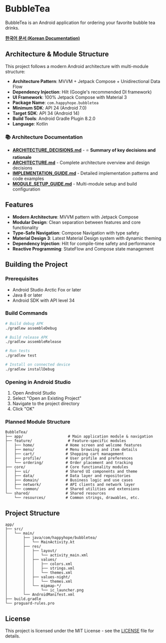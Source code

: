 # BubbleTea

BubbleTea is an Android application for ordering your favorite bubble tea drinks.

**[한국어 문서 (Korean Documentation)](README_KO.md)**

## Architecture & Module Structure

This project follows a modern Android architecture with multi-module structure:

- **Architecture Pattern**: MVVM + Jetpack Compose + Unidirectional Data Flow
- **Dependency Injection**: Hilt (Google's recommended DI framework)
- **UI Framework**: 100% Jetpack Compose with Material 3
- **Package Name**: `com.happyhope.bubbletea`
- **Minimum SDK**: API 24 (Android 7.0)
- **Target SDK**: API 34 (Android 14)
- **Build Tools**: Android Gradle Plugin 8.2.0
- **Language**: Kotlin

### 📚 Architecture Documentation

- **[ARCHITECTURE_DECISIONS.md](ARCHITECTURE_DECISIONS.md)** - ⭐ **Summary of key decisions and rationale**
- **[ARCHITECTURE.md](ARCHITECTURE.md)** - Complete architecture overview and design decisions
- **[IMPLEMENTATION_GUIDE.md](IMPLEMENTATION_GUIDE.md)** - Detailed implementation patterns and code examples
- **[MODULE_SETUP_GUIDE.md](MODULE_SETUP_GUIDE.md)** - Multi-module setup and build configuration

## Features

- **Modern Architecture**: MVVM pattern with Jetpack Compose
- **Modular Design**: Clean separation between features and core functionality
- **Type-Safe Navigation**: Compose Navigation with type safety
- **Material Design 3**: Latest Material Design system with dynamic theming
- **Dependency Injection**: Hilt for compile-time safety and performance
- **Reactive Programming**: StateFlow and Compose state management

## Building the Project

### Prerequisites

- Android Studio Arctic Fox or later
- Java 8 or later
- Android SDK with API level 34

### Build Commands

```bash
# Build debug APK
./gradlew assembleDebug

# Build release APK
./gradlew assembleRelease

# Run tests
./gradlew test

# Install on connected device
./gradlew installDebug
```

### Opening in Android Studio

1. Open Android Studio
2. Select "Open an Existing Project"
3. Navigate to the project directory
4. Click "OK"

### Planned Module Structure

```
BubbleTea/
├── app/                    # Main application module & navigation
├── feature/                # Feature-specific modules
│   ├── home/              # Home screen and welcome features
│   ├── menu/              # Menu browsing and item details
│   ├── cart/              # Shopping cart management
│   ├── profile/           # User profile and preferences
│   └── ordering/          # Order placement and tracking
├── core/                  # Core functionality modules
│   ├── ui/                # Shared UI components and theme
│   ├── data/              # Data layer and repositories
│   ├── domain/            # Business logic and use cases  
│   ├── network/           # API clients and network layer
│   └── common/            # Shared utilities and extensions
└── shared/                # Shared resources
    └── resources/         # Common strings, drawables, etc.
```

## Project Structure

```
app/
├── src/
│   └── main/
│       ├── java/com/happyhope/bubbletea/
│       │   └── MainActivity.kt
│       ├── res/
│       │   ├── layout/
│       │   │   └── activity_main.xml
│       │   ├── values/
│       │   │   ├── colors.xml
│       │   │   ├── strings.xml
│       │   │   └── themes.xml
│       │   ├── values-night/
│       │   │   └── themes.xml
│       │   └── mipmap-*/
│       │       └── ic_launcher.png
│       └── AndroidManifest.xml
├── build.gradle
└── proguard-rules.pro
```

## License

This project is licensed under the MIT License - see the [LICENSE](LICENSE) file for details.